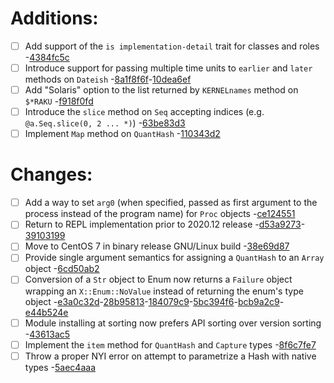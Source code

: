 
#  Additions:
 * [ ] Add support of the `is implementation-detail` trait
      for classes and roles -[4384fc5c](https://github.com/rakudo/rakudo/commit/4384fc5c)
 * [ ] Introduce support for passing multiple time units
      to `earlier` and `later` methods on `Dateish` -[8a1f8f6f](https://github.com/rakudo/rakudo/commit/8a1f8f6f)-[10dea6ef](https://github.com/rakudo/rakudo/commit/10dea6ef)
 * [ ] Add "Solaris" option to the list returned by `KERNELnames`
      method on `$*RAKU` -[f918f0fd](https://github.com/rakudo/rakudo/commit/f918f0fd)
 * [ ] Introduce the `slice` method on `Seq` accepting indices
      (e.g. `@a.Seq.slice(0, 2 ... *)`) -[63be83d3](https://github.com/rakudo/rakudo/commit/63be83d3)
 * [ ] Implement `Map` method on `QuantHash` -[110343d2](https://github.com/rakudo/rakudo/commit/110343d2) 
#  Changes:
 * [ ] Add a way to set `arg0` (when specified, passed as first argument
      to the process instead of the program name) for `Proc` objects -[ce124551](https://github.com/rakudo/rakudo/commit/ce124551)
 * [ ] Return to REPL implementation prior to 2020.12 release -[d53a9273](https://github.com/rakudo/rakudo/commit/d53a9273)-[39103199](https://github.com/rakudo/rakudo/commit/39103199)
 * [ ] Move to CentOS 7 in binary release GNU/Linux build -[38e69d87](https://github.com/rakudo/rakudo/commit/38e69d87)
 * [ ] Provide single argument semantics for assigning
      a `QuantHash` to an `Array` object -[6cd50ab2](https://github.com/rakudo/rakudo/commit/6cd50ab2)
 * [ ] Conversion of a `Str` object to Enum now returns a
      `Failure` object wrapping an `X::Enum::NoValue` instead
      of returning the enum's type object
      -[e3a0c32d](https://github.com/rakudo/rakudo/commit/e3a0c32d)-[28b95813](https://github.com/rakudo/rakudo/commit/28b95813)-[184079c9](https://github.com/rakudo/rakudo/commit/184079c9)-[5bc394f6](https://github.com/rakudo/rakudo/commit/5bc394f6)-[bcb9a2c9](https://github.com/rakudo/rakudo/commit/bcb9a2c9)-[e44b524e](https://github.com/rakudo/rakudo/commit/e44b524e)
 * [ ] Module installing at sorting now prefers API sorting over version sorting -[43613ac5](https://github.com/rakudo/rakudo/commit/43613ac5)
 * [ ] Implement the `item` method for `QuantHash` and `Capture` types -[8f6c7fe7](https://github.com/rakudo/rakudo/commit/8f6c7fe7)
 * [ ] Throw a proper NYI error on attempt to parametrize a Hash with native types -[5aec4aaa](https://github.com/rakudo/rakudo/commit/5aec4aaa)
